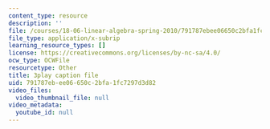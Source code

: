```yaml
---
content_type: resource
description: ''
file: /courses/18-06-linear-algebra-spring-2010/791787ebee06650c2bfa1fc7297d3d82_cdZnhQjJu4I.srt
file_type: application/x-subrip
learning_resource_types: []
license: https://creativecommons.org/licenses/by-nc-sa/4.0/
ocw_type: OCWFile
resourcetype: Other
title: 3play caption file
uid: 791787eb-ee06-650c-2bfa-1fc7297d3d82
video_files:
  video_thumbnail_file: null
video_metadata:
  youtube_id: null
---
```

